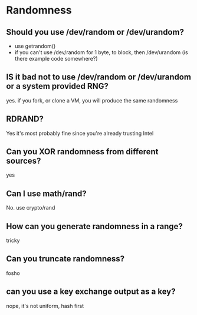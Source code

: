 # Randomness

## Should you use /dev/random or /dev/urandom?

* use getrandom() 
* if you can't use /dev/random for 1 byte, to block, then /dev/urandom (is there example code somewhere?)

## IS it bad not to use /dev/random or /dev/urandom or a system provided RNG?

yes. if you fork, or clone a VM, you will produce the same randomness

## RDRAND?

Yes it's most probably fine since you're already trusting Intel

## Can you XOR randomness from different sources?

yes

## Can I use math/rand?

No. use crypto/rand

## How can you generate randomness in a range?

tricky

## Can you truncate randomness?

fosho

## can you use a key exchange output as a key?

nope, it's not uniform, hash first


